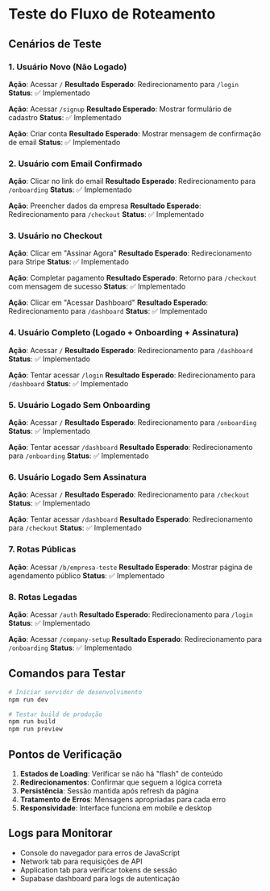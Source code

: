 # Teste do Fluxo de Roteamento

## Cenários de Teste

### 1. Usuário Novo (Não Logado)
**Ação**: Acessar `/`
**Resultado Esperado**: Redirecionamento para `/login`
**Status**: ✅ Implementado

**Ação**: Acessar `/signup`
**Resultado Esperado**: Mostrar formulário de cadastro
**Status**: ✅ Implementado

**Ação**: Criar conta
**Resultado Esperado**: Mostrar mensagem de confirmação de email
**Status**: ✅ Implementado

### 2. Usuário com Email Confirmado
**Ação**: Clicar no link do email
**Resultado Esperado**: Redirecionamento para `/onboarding`
**Status**: ✅ Implementado

**Ação**: Preencher dados da empresa
**Resultado Esperado**: Redirecionamento para `/checkout`
**Status**: ✅ Implementado

### 3. Usuário no Checkout
**Ação**: Clicar em "Assinar Agora"
**Resultado Esperado**: Redirecionamento para Stripe
**Status**: ✅ Implementado

**Ação**: Completar pagamento
**Resultado Esperado**: Retorno para `/checkout` com mensagem de sucesso
**Status**: ✅ Implementado

**Ação**: Clicar em "Acessar Dashboard"
**Resultado Esperado**: Redirecionamento para `/dashboard`
**Status**: ✅ Implementado

### 4. Usuário Completo (Logado + Onboarding + Assinatura)
**Ação**: Acessar `/`
**Resultado Esperado**: Redirecionamento para `/dashboard`
**Status**: ✅ Implementado

**Ação**: Tentar acessar `/login`
**Resultado Esperado**: Redirecionamento para `/dashboard`
**Status**: ✅ Implementado

### 5. Usuário Logado Sem Onboarding
**Ação**: Acessar `/`
**Resultado Esperado**: Redirecionamento para `/onboarding`
**Status**: ✅ Implementado

**Ação**: Tentar acessar `/dashboard`
**Resultado Esperado**: Redirecionamento para `/onboarding`
**Status**: ✅ Implementado

### 6. Usuário Logado Sem Assinatura
**Ação**: Acessar `/`
**Resultado Esperado**: Redirecionamento para `/checkout`
**Status**: ✅ Implementado

**Ação**: Tentar acessar `/dashboard`
**Resultado Esperado**: Redirecionamento para `/checkout`
**Status**: ✅ Implementado

### 7. Rotas Públicas
**Ação**: Acessar `/b/empresa-teste`
**Resultado Esperado**: Mostrar página de agendamento público
**Status**: ✅ Implementado

### 8. Rotas Legadas
**Ação**: Acessar `/auth`
**Resultado Esperado**: Redirecionamento para `/login`
**Status**: ✅ Implementado

**Ação**: Acessar `/company-setup`
**Resultado Esperado**: Redirecionamento para `/onboarding`
**Status**: ✅ Implementado

## Comandos para Testar

```bash
# Iniciar servidor de desenvolvimento
npm run dev

# Testar build de produção
npm run build
npm run preview
```

## Pontos de Verificação

1. **Estados de Loading**: Verificar se não há "flash" de conteúdo
2. **Redirecionamentos**: Confirmar que seguem a lógica correta
3. **Persistência**: Sessão mantida após refresh da página
4. **Tratamento de Erros**: Mensagens apropriadas para cada erro
5. **Responsividade**: Interface funciona em mobile e desktop

## Logs para Monitorar

- Console do navegador para erros de JavaScript
- Network tab para requisições de API
- Application tab para verificar tokens de sessão
- Supabase dashboard para logs de autenticação